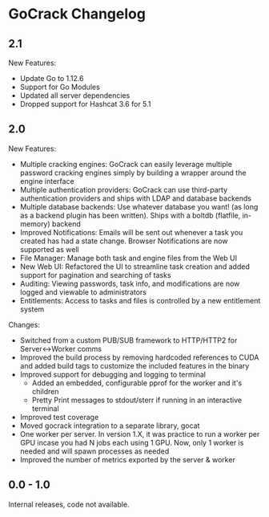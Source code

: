 # GoCrack Changelog

## 2.1

New Features:

* Update Go to 1.12.6
* Support for Go Modules
* Updated all server dependencies
* Dropped support for Hashcat 3.6 for 5.1

## 2.0

New Features:

* Multiple cracking engines: GoCrack can easily leverage multiple password cracking engines simply by building a wrapper around the engine interface
* Multiple authentication providers: GoCrack can use third-party authentication providers and ships with LDAP and database backends
* Multiple database backends: Use whatever database you want! (as long as a backend plugin has been written). Ships with a boltdb (flatfile, in-memory) backend
* Improved Notifications: Emails will be sent out whenever a task you created has had a state change. Browser Notifications are now supported as well
* File Manager: Manage both task and engine files from the Web UI
* New Web UI: Refactored the UI to streamline task creation and added support for pagination and searching of tasks
* Auditing: Viewing passwords, task info, and modifications are now logged and viewable to administrators
* Entitlements: Access to tasks and files is controlled by a new entitlement system

Changes:

* Switched from a custom PUB/SUB framework to HTTP/HTTP2 for Server<->Worker comms
* Improved the build process by removing hardcoded references to CUDA and added build tags to customize the included features in the binary
* Improved support for debugging and logging to terminal
    * Added an embedded, configurable pprof for the worker and it's children
    * Pretty Print messages to stdout/sterr if running in an interactive terminal
* Improved test coverage
* Moved gocrack integration to a separate library, gocat
* One worker per server. In version 1.X, it was practice to run a worker per GPU incase you had N jobs each using 1 GPU. Now, only 1 worker is needed and will spawn processes as needed
* Improved the number of metrics exported by the server & worker

## 0.0 - 1.0

Internal releases, code not available.